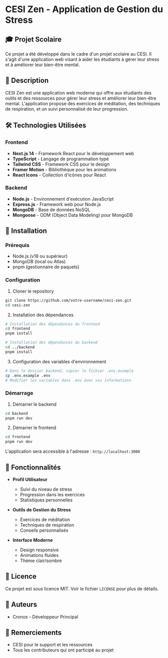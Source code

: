 # CESI Zen - Application de Gestion du Stress

## 🎓 Projet Scolaire
Ce projet a été développé dans le cadre d'un projet scolaire au CESI. Il s'agit d'une application web visant à aider les étudiants à gérer leur stress et à améliorer leur bien-être mental.

## 🌟 Description
CESI Zen est une application web moderne qui offre aux étudiants des outils et des ressources pour gérer leur stress et améliorer leur bien-être mental. L'application propose des exercices de méditation, des techniques de respiration, et un suivi personnalisé de leur progression.

## 🛠️ Technologies Utilisées

### Frontend
- **Next.js 14** - Framework React pour le développement web
- **TypeScript** - Langage de programmation typé
- **Tailwind CSS** - Framework CSS pour le design
- **Framer Motion** - Bibliothèque pour les animations
- **React Icons** - Collection d'icônes pour React

### Backend
- **Node.js** - Environnement d'exécution JavaScript
- **Express.js** - Framework web pour Node.js
- **MongoDB** - Base de données NoSQL
- **Mongoose** - ODM (Object Data Modeling) pour MongoDB

## 🚀 Installation

### Prérequis
- Node.js (v18 ou supérieur)
- MongoDB (local ou Atlas)
- pnpm (gestionnaire de paquets)

### Configuration

1. Cloner le repository
```bash
git clone https://github.com/votre-username/cesi-zen.git
cd cesi-zen
```

2. Installation des dépendances
```bash
# Installation des dépendances du frontend
cd frontend
pnpm install

# Installation des dépendances du backend
cd ../backend
pnpm install
```

3. Configuration des variables d'environnement
```bash
# Dans le dossier backend, copier le fichier .env.example
cp .env.example .env
# Modifier les variables dans .env avec vos informations
```

### Démarrage

1. Démarrer le backend
```bash
cd backend
pnpm run dev
```

2. Démarrer le frontend
```bash
cd frontend
pnpm run dev
```

L'application sera accessible à l'adresse : `http://localhost:3000`

## 📱 Fonctionnalités

- **Profil Utilisateur**
  - Suivi du niveau de stress
  - Progression dans les exercices
  - Statistiques personnelles

- **Outils de Gestion du Stress**
  - Exercices de méditation
  - Techniques de respiration
  - Conseils personnalisés

- **Interface Moderne**
  - Design responsive
  - Animations fluides
  - Thème clair/sombre


## 📝 Licence
Ce projet est sous licence MIT. Voir le fichier `LICENSE` pour plus de détails.

## 👥 Auteurs
- Cronos - Développeur Principal

## 🙏 Remerciements
- CESI pour le support et les ressources
- Tous les contributeurs qui ont participé au projet 